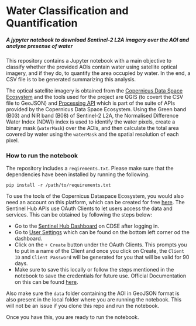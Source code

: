 # Water Classification and Quantification

##### A jypyter notebook to download Sentinel-2 L2A imagery over the AOI and analyse presense of water
 
This repository contains a Jupyter notebook with a main objective to classify whether the provided AOIs contain water using satellite optical imagery, and if they do, to quantify the area occupied by water. In the end, a CSV file is to be generated summarizing this analysis.

The optical satellite imagery is obtained from the [Copernicus Data Space Ecosystem](https://dataspace.copernicus.eu) and the tools used for the project are QGIS (to covert the CSV file to GeoJSON) and [Processing API](https://documentation.dataspace.copernicus.eu/APIs/SentinelHub/Process.html) which is part of the suite of APIs provided by the Copernicus Data Space Ecosystem. Using the Green band (B03) and NIR band (B08) of Sentinel-2 L2A, the Normalised Difference Water Index (NDWI) index is used to identify the water pixels, create a binary mask (`waterMask`) over the AOIs, and then calculate the total area covered by water using the `waterMask` and the spatial resolution of each pixel.

### How to run the notebook

The repository includes a `reqirements.txt`. Please make sure that the dependencies have been installed by running the following.

```console
pip install -r /path/to/requirements.txt
```
To use the tools of the Copernicus Dataspace Ecosystem, you would also need an account on this platform, which can be created for free [here](https://identity.dataspace.copernicus.eu/auth/realms/CDSE/login-actions/registration?client_id=cdse-public&tab_id=TgNoebMYzZ4). The Sentinel Hub APIs use OAuth Clients to let users access the data and services. This can be obtained by following the steps below:

* Go to the [Sentinel Hub Dashboard](https://shapps.dataspace.copernicus.eu/dashboard/#/) on CDSE after logging in.
* Go to [User Settings](shapps.dataspace.copernicus.eu/dashboard/#/account/settings) which can be found on the bottom left corner od the dashboard.
* Click on the `+ Create` button under the OAuth Clients. This prompts you to put in a name of the Client and once you click on Create, the `Client ID` and `Client Password` will be generated for you that will be valid for 90 days. 
* Make sure to save this locally or follow the steps mentioned in the notebook to save the credentials for future use. Official Documentation on this can be found [here](https://documentation.dataspace.copernicus.eu/APIs/SentinelHub/Overview/Authentication.html). 

Also make sure the `data` folder containing the AOI in GeoJSON format is also present in the local folder where you are running the notebook. This will not be an issue if you clone this repo and run the notebook.

Once you have this, you are ready to run the notebook. 